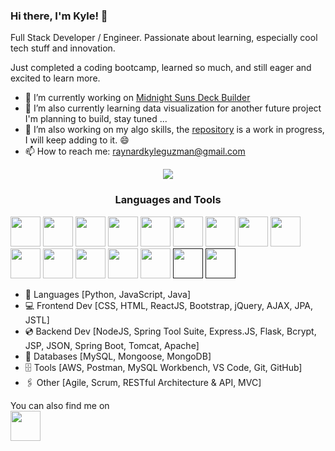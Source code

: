 ### Hi there, I'm Kyle! 👋

Full Stack Developer / Engineer. Passionate about learning, especially cool tech stuff and innovation. 

Just completed a coding bootcamp, learned so much, and still eager and excited to learn more.

- 🔭 I’m currently working on <a href="https://github.com/KyleGuzman/Midnight-Suns-Deck-Builder"> Midnight Suns Deck Builder</a>
- 🌱 I’m also currently learning data visualization for another future project I'm planning to build, stay tuned ...
- 👯 I’m also working on my algo skills, the <a href="https://github.com/KyleGuzman/Algorithms"> repository</a> is a work in progress, I will keep adding to it. 😄
- 📫 How to reach me: <a href="mailto:raynardkyleguzman@gmail.com">raynardkyleguzman@gmail.com</a>

<p align="center"><img src="https://media2.giphy.com/media/XV74ZvGRXcZdS/giphy.gif?cid=6c09b9523jvb6bfd8aqzqhbbu408tiwm7no8jnfu4hojhwyz&ep=v1_gifs_search&rid=giphy.gif&ct=g"></p>

<h3 align="center">Languages and Tools</h3>

<a href="https://aws.amazon.com/"><img src="https://static-00.iconduck.com/assets.00/aws-icon-256x256-qvoq2ml5.png" height="48" width="48" ></a>
<a href="https://getbootstrap.com/"><img src="https://cdn.iconscout.com/icon/free/png-256/free-bootstrap-6-1175203.png" height="48" width="48" ></a>
<a href="https://aws.amazon.com/"><img src="https://static-00.iconduck.com/assets.00/aws-icon-256x256-qvoq2ml5.png" height="48" width="48" ></a>
<a href="https://expressjs.com/"><img src="https://www.clairedaniellecassidy.com/resources/express.png" height="48" width="48" ></a>
<a href="https://git-scm.com/"><img src="https://cdn.iconscout.com/icon/free/png-256/free-git-225996.png?f=webp" height="48" width="48" ></a>
<a href="https://www.java.com/en/"><img src="https://cdn.iconscout.com/icon/free/png-256/free-java-2038875-1720088.png" height="48" width="48" ></a>
<a href="https://developer.mozilla.org/en-US/docs/Web/JavaScript"><img src="https://cdn.iconscout.com/icon/free/png-256/free-javascript-2038874-1720087.png" height="48" width="48" ></a>
<a href="https://www.mongodb.com/"><img src="https://cdn.iconscout.com/icon/free/png-256/free-mongodb-5-1175140.png" height="48" width="48" ></a>
<a href="https://www.mysql.com/"><img src="https://cdn.iconscout.com/icon/free/png-256/free-mysql-21-1174941.png?f=webp" height="48" width="48" ></a>
<a href="https://nodejs.org/en/about"><img src="https://cdn.iconscout.com/icon/free/png-256/free-node-js-1174925.png" height="48" width="48" ></a>
<a href="https://www.postman.com/"><img src="https://cdn.iconscout.com/icon/free/png-256/free-postman-3521648-2945092.png" height="48" width="48" ></a>
<a href="https://www.python.org/"><img src="https://www.iconarchive.com/download/i73027/cornmanthe3rd/plex/Other-python.ico" height="48" width="48" ></a>
<a href="https://react.dev/"><img src="https://www.shareicon.net/download/2016/07/10/119874_apps.ico" height="48" width="48" ></a>
<a href="https://spring.io/"><img src="https://docs.spring.io/spring-cloud-sleuth/docs/current/reference/htmlsingle/favicon.ico" height="48" width="48" ></a>
<a href=""><img src="" height="48" width="48" ></a>
<a href=""><img src="" height="48" width="48" ></a>
- 💬 Languages [Python, JavaScript, Java]
- 💻 Frontend Dev [CSS, HTML, ReactJS, Bootstrap, jQuery, AJAX, JPA, JSTL]
- 💿 Backend Dev [NodeJS, Spring Tool Suite, Express.JS, Flask, Bcrypt, JSP, JSON, Spring Boot, Tomcat, Apache]
- 🧮 Databases [MySQL, Mongoose,  MongoDB]
- 🗄️ Tools [AWS, Postman, MySQL Workbench, VS Code, Git, GitHub]
- 🖇️ Other [Agile, Scrum, RESTful Architecture & API, MVC]

You can also find me on <br>
<a href="https://www.linkedin.com/in/rkguzman/"><img src="https://brandlogos.net/wp-content/uploads/2016/06/linkedin-logo-512x512.png" height="48" width="48" ></a>
<!--
**KyleGuzman/KyleGuzman** is a ✨ _special_ ✨ repository because its `README.md` (this file) appears on your GitHub profile.

Here are some ideas to get you started:

- 🔭 I’m currently working on 
- 🌱 I’m currently learning ...
- 👯 I’m looking to collaborate on ...
- 🤔 I’m looking for help with ...
- 💬 Ask me about ...
- 📫 How to reach me: ...
- 😄 Pronouns: ...
- ⚡ Fun fact: ...
-->
